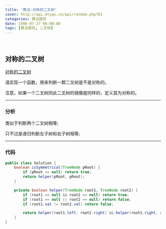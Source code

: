 ```yaml
---
title: '算法:对称的二叉树'
cover: http://api.mtyqx.cn/api/random.php?61
categories: 算法题目
date: 1996-07-27 08:00:00
tags: [算法题目, 二叉树]
---
```


<br/>

<!--more-->

## 对称的二叉树

[对称的二叉树](https://www.nowcoder.com/practice/ff05d44dfdb04e1d83bdbdab320efbcb?tpId=13&tqId=11211&tPage=3&rp=1&ru=%2Fta%2Fcoding-interviews&qru=%2Fta%2Fcoding-interviews%2Fquestion-ranking)

请实现一个函数，用来判断一颗二叉树是不是对称的。

注意，如果一个二叉树同此二叉树的镜像是同样的，定义其为对称的。

****

### 分析

类似于判断两个二叉树相等;

只不过是递归判断左子树和右子树相等;

****

### 代码

```java
public class Solution {
    boolean isSymmetrical(TreeNode pRoot) {
        if (pRoot == null) return true;
        return helper(pRoot, pRoot);
    }

    private boolean helper(TreeNode root1, TreeNode root2) {
        if (root1 == null && root2 == null) return true;
        if (root1 == null || root2 == null) return false;
        if (root1.val != root2.val) return false;

        return helper(root1.left, root2.right) && helper(root1.right, root2.left);
    }
}
```

